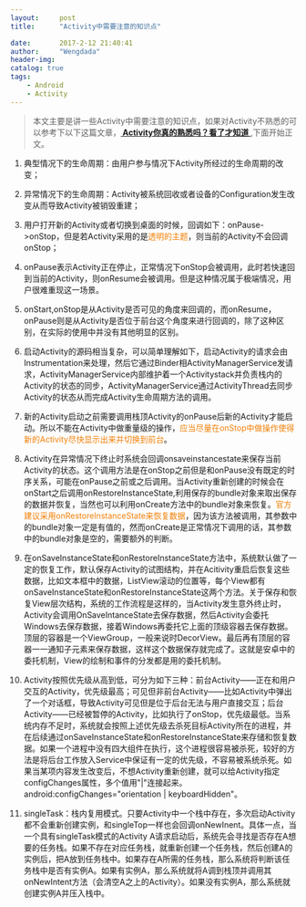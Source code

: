 ```yaml
---
layout:     post
title:      "Activity中需要注意的知识点"

date:       2017-2-12 21:40:41
author:     "Wengdada"
header-img: 
catalog: true
tags:  
    - Android
    - Activity
---
```





>本文主要是讲一些Activity中需要注意的知识点，如果对Activity不熟悉的可以参考下以下这篇文章，**[ Activity你真的熟悉吗？看了才知道 ](http://www.jianshu.com/p/c21216bf5f82)**,下面开始正文。

1. 典型情况下的生命周期：由用户参与情况下Activity所经过的生命周期的改变；

2. 异常情况下的生命周期：Activity被系统回收或者设备的Configuration发生改变从而导致Activity被销毁重建；

3. 用户打开新的Activity或者切换到桌面的时候，回调如下：onPause->onStop，但是若Activity采用的是<font color="#F27F05" >透明的主题</font>，则当前的Activity不会回调onStop；

4. onPause表示Activity正在停止，正常情况下onStop会被调用，此时若快速回到当前的Activity，则onResume会被调用。但是这种情况属于极端情况，用户很难重现这一场景。

5. onStart,onStop是从Activity是否可见的角度来回调的，而onResume，onPause则是从Activity是否位于前台这个角度来进行回调的，除了这种区别，在实际的使用中并没有其他明显的区别。
6. 启动Activity的源码相当复杂，可以简单理解如下，启动Activity的请求会由Instrumentation来处理，然后它通过Binder相ActivityManagerService发请求，ActivityManagerService内部维护着一个Activitystack并负责栈内的Activity的状态的同步，ActivityManagerService通过ActivityThread去同步Activity的状态从而完成Activity生命周期方法的调用。

7. 新的Activity启动之前需要调用栈顶Activity的onPause后新的Activity才能启动。所以不能在Activity中做重量级的操作，<font color="#F27F05" >应当尽量在onStop中做操作使得新的Activity尽快显示出来并切换到前台</font>。

8. Activity在异常情况下终止时系统会回调onsaveinstancestate来保存当前Activity的状态。这个调用方法是在onStop之前但是和onPause没有既定的时序关系，可能在onPause之前或之后调用。当Activity重新创建的时候会在onStart之后调用onRestoreInstanceState,利用保存的bundle对象来取出保存的数据并恢复，当然也可以利用onCreate方法中的bundle对象来恢复。<font color="#F27F05" >官方建议采用onRestoreInstanceState来恢复数据</font>，因为该方法被调用，其参数中的bundle对象一定是有值的，然而onCreate是正常情况下调用的话，其参数中的bundle对象是空的，需要额外的判断。

9. 在onSaveInstanceState和onRestoreInstanceState方法中，系统默认做了一定的恢复工作，默认保存Activity的试图结构，并在Acitivity重启后恢复这些数据，比如文本框中的数据，ListView滚动的位置等，每个View都有onSaveInstanceState和onRestoreInstanceState这两个方法。关于保存和恢复View层次结构，系统的工作流程是这样的，当Activity发生意外终止时，Activity会调用OnSaveIntanceState去保存数据，然后Activity会委托Windows去保存数据，接着Windows再委托它上面的顶级容器去保存数据。顶层的容器是一个ViewGroup，一般来说时DecorView。最后再有顶层的容器一一通知子元素来保存数据，这样这个数据保存就完成了。这就是安卓中的委托机制，View的绘制和事件的分发都是用的委托机制。

10. Activity按照优先级从高到低，可分为如下三种：前台Activity——正在和用户交互的Activity，优先级最高；可见但非前台Activity——比如Activity中弹出了一个对话框，导致Activity可见但是位于后台无法与用户直接交互；后台Activity——已经被暂停的Activity，比如执行了onStop，优先级最低。当系统内存不足时，系统就会按照上述优先级去杀死目标Activity所在的进程，并在后续通过onSaveInstanceState和onRestoreInstanceState来存储和恢复数据。如果一个进程中没有四大组件在执行，这个进程很容易被杀死，较好的方法是将后台工作放入Service中保证有一定的优先级，不容易被系统杀死。如果当某项内容发生改变后，不想Activity重新创建，就可以给Activity指定configChanges属性，多个值用"\|"连接起来。android:configChanges="orientation | keyboardHidden"。

11. singleTask：栈内复用模式。只要Activity中一个栈中存在，多次启动Activity都不会重新创建实例，和singleTop一样也会回调onNewInent。具体一点，当一个具有singleTask模式的Activity A请求启动后，系统先会寻找是否存在A想要的任务栈。如果不存在对应任务栈，就重新创建一个任务栈，然后创建A的实例后，把A放到任务栈中。如果存在A所需的任务栈，那么系统将判断该任务栈中是否有实例A。如果有实例A，那么系统就将A调到栈顶并调用其onNewIntent方法（会清空A之上的Activity）。如果没有实例A，那么系统就创建实例A并压入栈中。


<meta http-equiv="refresh" content="10">